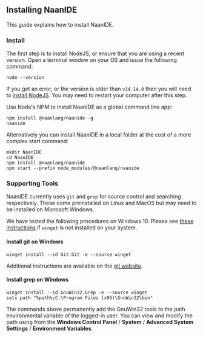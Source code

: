 Installing NaanIDE
-----
This guide explains how to install NaanIDE.

### Install

The first step is to install NodeJS, or ensure that you are using a recent version. Open a terminal window on your OS and issue the following command:

```
node --version
```

If you get an error, or the version is older than `v14.14.0` then you will need to [install NodeJS](https://nodejs.org/en/). You may need to restart your computer after this step.

Use Node's NPM to install NaanIDE as a global command line app:

```
npm install @naanlang/naanide -g
naanide
```
Alternatively you can install NaanIDE in a local folder at the cost of a more complex start command:

```
mkdir NaanIDE
cd NaanIDE
npm install @naanlang/naanide
npm start --prefix node_modules/@naanlang/naanide
```

### Supporting Tools

NaanIDE currently uses `git` and `grep` for source control and searching respectively. These come preinstalled on Linux and MacOS but may need to be installed on Microsoft Windows.

We have tested the following procedures on Windows 10. Please see [these instructions](https://docs.microsoft.com/en-us/windows/package-manager/winget/) if `winget` is not installed on your system.

#### Install git on Windows

```
winget install --id Git.Git -e --source winget
```
Additional instructions are available on the [git website](https://git-scm.com/download/win).

#### Install grep on Windows

```
winget install --id GnuWin32.Grep -e --source winget
setx path "%path%;C:\Program Files (x86)\GnuWin32\bin"
```
The commands above permanently add the GnuWin32 tools to the path environmental variable of the logged-in user. You can view and modify the path using from the **Windows Control Panel** / **System** / **Advanced System Settings** / **Environment Variables**.
